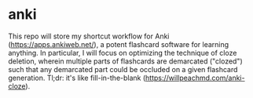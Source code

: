 # anki

This repo will store my shortcut workflow for Anki (https://apps.ankiweb.net/), a potent flashcard software for learning anything. In particular, I will focus on optimizing the technique of cloze deletion, wherein multiple parts of flashcards are demarcated ("clozed") such that any demarcated part could be occluded on a given flashcard generation. Tl;dr: it's like fill-in-the-blank (https://willpeachmd.com/anki-cloze).
